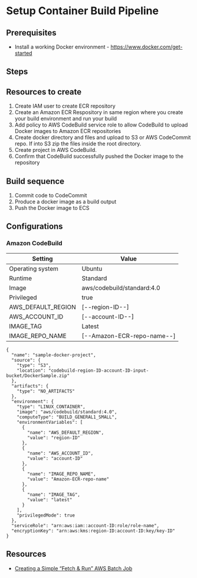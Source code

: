 # Setup Container Build Pipeline

## Prerequisites

* Install a working Docker environment - https://www.docker.com/get-started

## Steps

## Resources to create

1. Create IAM user to create ECR repository
2. Create an Amazon ECR Respository in same region where you create your build environment and run your build
3. Add policy to AWS CodeBuild service role to allow CodeBuild to upload Docker images to Amazon ECR repositories
4. Create docker directory and files and upload to S3 or AWS CodeCommit repo. If into S3 zip the files inside the root directory.
5. Create project in AWS CodeBuild.
6. Confirm that CodeBuild successfully pushed the Docker image to the repository

## Build sequence

1. Commit code to CodeCommit
2. Produce a docker image as a build output
3. Push the Docker image to ECS

## Configurations

### Amazon CodeBuild

| Setting | Value |
| -- | -- |
| Operating system | Ubuntu |
| Runtime | Standard |
| Image | aws/codebuild/standard:4.0 |
| Privileged | true |
| AWS_DEFAULT_REGION | [--region-ID--] |
| AWS_ACCOUNT_ID | [--account-ID--] |
| IMAGE_TAG | Latest |
| IMAGE_REPO_NAME | [--Amazon-ECR-repo-name--] |

```AWS CLI
{
  "name": "sample-docker-project",
  "source": {
    "type": "S3",
    "location": "codebuild-region-ID-account-ID-input-bucket/DockerSample.zip"
  },
  "artifacts": {
    "type": "NO_ARTIFACTS"
  },
  "environment": {
    "type": "LINUX_CONTAINER",
    "image": "aws/codebuild/standard:4.0",
    "computeType": "BUILD_GENERAL1_SMALL",
    "environmentVariables": [
      {
        "name": "AWS_DEFAULT_REGION",
        "value": "region-ID"
      },
      {
        "name": "AWS_ACCOUNT_ID",
        "value": "account-ID"
      },
      {
        "name": "IMAGE_REPO_NAME",
        "value": "Amazon-ECR-repo-name"
      },
      {
        "name": "IMAGE_TAG",
        "value": "latest"
      }
    ],
    "privilegedMode": true
  },
  "serviceRole": "arn:aws:iam::account-ID:role/role-name",
  "encryptionKey": "arn:aws:kms:region-ID:account-ID:key/key-ID"
}
```

## Resources

* [Creating a Simple “Fetch & Run” AWS Batch Job](https://aws.amazon.com/blogs/compute/creating-a-simple-fetch-and-run-aws-batch-job/)
